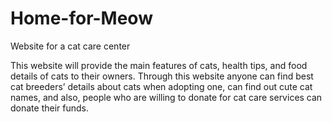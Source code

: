 # Home-for-Meow
Website for a cat care center 

This website will provide the main features of cats, health tips, and food details of cats to their owners. Through this website anyone can find best cat breeders’ details about cats when adopting one, can find out cute cat names, and also, people who are willing to donate for cat care services can donate their funds.
